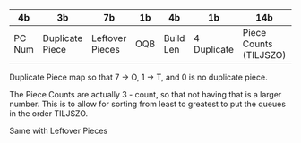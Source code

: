 | 4b     | 3b              | 7b              | 1b            | 4b        | 1b           |14b                     | 4b         |10b        |
|--------|-----------------|-----------------|---------------|-----------|--------------|------------------------|------------|-----------|
| PC Num | Duplicate Piece | Leftover Pieces | OQB | Build Len | 4 Duplicate | Piece Counts (TILJSZO) | Fumen Hash | Unique ID |

Duplicate Piece map so that 7 -> O, 1 -> T, and 0 is no duplicate piece.

The Piece Counts are actually 3 - count, so that not having that is a larger number. This is to allow for sorting from least to greatest to put the queues in the order TILJSZO.

Same with Leftover Pieces

